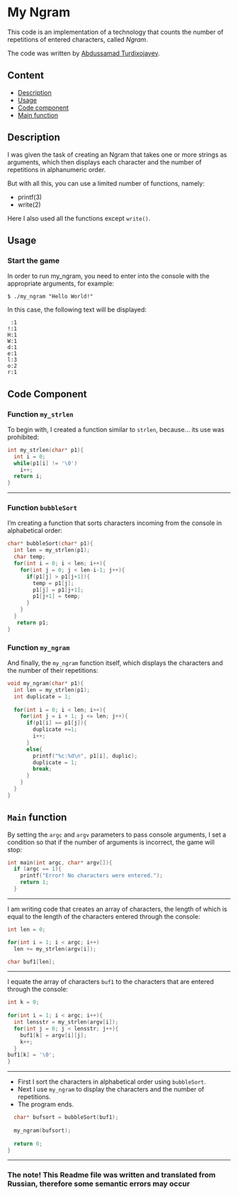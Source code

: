 # My Ngram
This code is an implementation of a technology that counts the number of repetitions of entered characters, called *Ngram*.

The code was written by [Abdussamad Turdixojayev](https://github.com/Abuuu2007).

## Content
* [Description](#description)
* [Usage](#usage)
* [Code component](#code-component)
* [Main function](#main-function)
## Description
I was given the task of creating an Ngram that takes one or more strings as arguments, which then displays each character and the number of repetitions in alphanumeric order.

But with all this, you can use a limited number of functions, namely:

* printf(3)
* write(2)

Here I also used all the functions except `write()`.

## Usage
### Start the game
In order to run my_ngram, you need to enter into the console with the appropriate arguments, for example:
```
$ ./my_ngram "Hello World!"
```
In this case, the following text will be displayed:
```
 :1
!:1
H:1
W:1
d:1
e:1
l:3
o:2
r:1
```
## Code Component
### Function `my_strlen`
To begin with, I created a function similar to `strlen`, because... its use was prohibited:
```c
int my_strlen(char* p1){
  int i = 0;
  while(p1[i] != '\0')
    i++;
  return i;
}
```
---
### Function `bubbleSort`
I’m creating a function that sorts characters incoming from the console in alphabetical order:
```c
char* bubbleSort(char* p1){
  int len = my_strlen(p1);
  char temp;
  for(int i = 0; i < len; i++){
    for(int j = 0; j < len-i-1; j++){
      if(p1[j] > p1[j+1]){
        temp = p1[j];
        p1[j] = p1[j+1];
        p1[j+1] = temp;
      }
    }
  }
   return p1;
}
```
### Function `my_ngram`
And finally, the `my_ngram` function itself, which displays the characters and the number of their repetitions:
```c
void my_ngram(char* p1){
  int len = my_strlen(p1);
  int duplicate = 1;
  
  for(int i = 0; i < len; i++){
    for(int j = i + 1; j <= len; j++){
      if(p1[i] == p1[j]){
        duplicate +=1;
        i++;
      }
      else{
        printf("%c:%d\n", p1[i], duplic);
        duplicate = 1;
        break;
      }
    }
  }
}
```
## `Main` function
By setting the `argc` and `argv` parameters to pass console arguments, I set a condition so that if the number of arguments is incorrect, the game will stop:
```c
int main(int argc, char* argv[]){
  if (argc == 1){
    printf("Error! No characters were entered.");
    return 1;
  }
```
---
I am writing code that creates an array of characters, the length of which is equal to the length of the characters entered through the console:
```c
int len = 0;

for(int i = 1; i < argc; i++)
  len += my_strlen(argv[i]);

char buf1[len];
```
---
I equate the array of characters `buf1` to the characters that are entered through the console:
```c
int k = 0;
  
for(int i = 1; i < argc; i++){
  int lensstr = my_strlen(argv[i]);
  for(int j = 0; j < lensstr; j++){
    buf1[k] = argv[i][j];
    k++;
  }
buf1[k] = '\0';
}
```
---
* First I sort the characters in alphabetical order using `bubbleSort`.
* Next I use `my_ngram` to display the characters and the number of repetitions.
* The program ends.
```c
  char* bufsort = bubbleSort(buf1);
  
  my_ngram(bufsort);
    
  return 0;
}
```
---
### The note! This Readme file was written and translated from Russian, therefore some semantic errors may occur